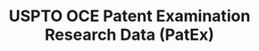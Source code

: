 ---
layout: default
bigquery: https://console.cloud.google.com/bigquery?p=patents-public-data&d=uspto_oce_pair&page=dataset
citation: 'Graham, S. Marco, A., and Miller, A. (2015). “The USPTO Patent Examination
  Research Dataset: A Window on the Process of Patent Examination.”'
contributors: Graham, S. Marco, A., Miller, A.
cost: None
description: The latest version of PatEx (referred to below as the 2020 release) contains
  detailed information on nearly 11.9 million publicly-viewable provisional and non-provisional
  patent applications to the USPTO and over 4.6 million Patent Cooperation Treaty
  (PCT) applications. It is based on data that OCE downloaded from the Patent Examination
  Data System (PEDS) in April, 2021. The PEDS data are sourced from Public PAIR. The
  first time that OCE used PEDS as the basis of PatEx was for the 2019 release. We
  took the PEDS data and organized it into the familiar PatEx data files, which are
  based on the organization of the Public PAIR portal. The data files include information
  on each application’s characteristics, prosecution history, continuation history,
  claims of foreign priority, patent term adjustment history, publication history,
  and correspondence address information.
documentation: 'For the 2019 and later releases, new technical documentation is available
  https://www.uspto.gov/sites/default/files/documents/PatEx-2019-Technical-Doc.pdf


  A document describing the 2014-2017 data sets is available and can be cited as:
  Graham, Stuart J.H. and Marco, Alan C. and Miller, Richard, The USPTO Patent Examination
  Research Dataset: A Window on the Process of Patent Examination (November 30, 2015).
  Available at SSRN: https://ssrn.com/abstract=2702637.'
last_edit: Mon, 04 Apr 2022 19:06:22 GMT
location: https://www.uspto.gov/ip-policy/economic-research/research-datasets/patent-examination-research-dataset-public-pair
maintained_by: EconomicsData@uspto.gov
related_publications: https://ssrn.com/abstract=29956744, https://ssrn.com/abstract=2702637
schema_fields: '[''application_type'', ''correspondence_street_line_2'', ''examiner_name_middle'',
  ''examiner_id'', ''continuation_type'', ''inventor_country_code'', ''inventor_address_type'',
  ''correspondence_region_code'', ''abandon_date'', ''parent_country'', ''inventor_name_last'',
  ''inventor_country_name'', ''examiner_name_first'', ''child_application_number'',
  ''disposal_type'', ''aia_first_to_file'', ''correspondence_name_line_1'', ''event_code'',
  ''foreign_parent_date'', ''uspc_subclass'', ''inventor_name_middle'', ''status_code'',
  ''parent_filing_date'', ''invention_subject_matter'', ''patent_issue_date'', ''earliest_pgpub_date'',
  ''wipo_pub_date'', ''correspondence_region_name'', ''appl_status_code'', ''file_location'',
  ''event_description'', ''invention_title'', ''examiner_art_unit'', ''foreign_parent_id'',
  ''atty_docket_number'', ''correspondence_country_code'', ''small_entity_indicator'',
  ''child_filing_date'', ''file_location_date'', ''correspondence_street_line_1'',
  ''status_description'', ''correspondence_country_name'', ''confirm_number'', ''parent_application_number'',
  ''patent_number'', ''correspondence_name_line_2'', ''correspondence_city'', ''sequence_number'',
  ''examiner_name_last'', ''uspc_class'', ''wipo_pub_number'', ''correspondence_postal_code'',
  ''appl_status_date'', ''parent_country_code'', ''application_number_pair'', ''inventor_rank'',
  ''recorded_date'', ''application_number'', ''earliest_pgpub_number'', ''customer_number'',
  ''filing_date'', ''inventor_region_code'', ''inventor_name_first'']'
shortname: patex
tags:
- patents
- legal
- history
terms_of_use: 'USPTO’s online databases are not designed or intended to be a source
  for bulk downloads of USPTO data when accessed through the website’s interfaces.
  Individuals, companies, IP addresses, or blocks of IP addresses who, in effect,
  deny or decrease service by generating unusually high numbers of database accesses
  (searches, pages, or hits), whether generated manually or in an automated fashion,
  may be denied access to USPTO servers without notice.


  Bulk data products may be separately obtained from the USPTO, either for free or
  at the cost of dissemination. For details, see information on Electronic Bulk Data
  Products: https://www.uspto.gov/learning-and-resources/electronic-bulk-data-products'
title: USPTO OCE Patent Examination Research Data (PatEx)
uuid: 4342caa7-23af-420c-b2f6-6088f133df6a
---